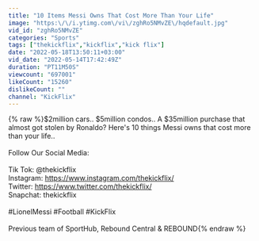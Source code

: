 ```yaml
---
title: "10 Items Messi Owns That Cost More Than Your Life"
image: "https:\/\/i.ytimg.com\/vi\/zghRo5NMvZE\/hqdefault.jpg"
vid_id: "zghRo5NMvZE"
categories: "Sports"
tags: ["thekickflix","kickflix","kick flix"]
date: "2022-05-18T13:50:11+03:00"
vid_date: "2022-05-14T17:42:49Z"
duration: "PT11M50S"
viewcount: "697001"
likeCount: "15260"
dislikeCount: ""
channel: "KickFlix"
---
```

{% raw %}$2million cars.. $5million condos.. A $35million purchase that almost got stolen by Ronaldo? Here's 10 things Messi owns that cost more than your life..<br /><br />Follow Our Social Media:<br /><br />Tik Tok: @thekickflix<br />Instagram: <a rel="nofollow" target="blank" href="https://www.instagram.com/thekickflix/">https://www.instagram.com/thekickflix/</a> <br />Twitter: <a rel="nofollow" target="blank" href="https://www.twitter.com/thekickflix/">https://www.twitter.com/thekickflix/</a><br />Snapchat: thekickflix<br /><br />#LionelMessi #Football #KickFlix<br /><br />Previous team of SportHub, Rebound Central &amp; REBOUND{% endraw %}
